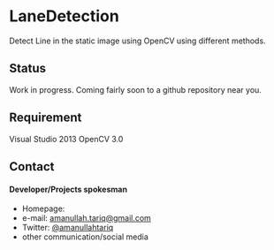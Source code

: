 # LaneDetection

Detect Line in the static image using OpenCV using different methods.

## Status
Work in progress. Coming fairly soon to a github repository near you.

## Requirement
Visual Studio 2013
OpenCV 3.0 


## Contact
#### Developer/Projects spokesman
* Homepage: 
* e-mail: amanullah.tariq@gmail.com
* Twitter: [@amanullahtariq](https://twitter.com/amanullahtariq "amanullahtariq on twitter")
* other communication/social media


